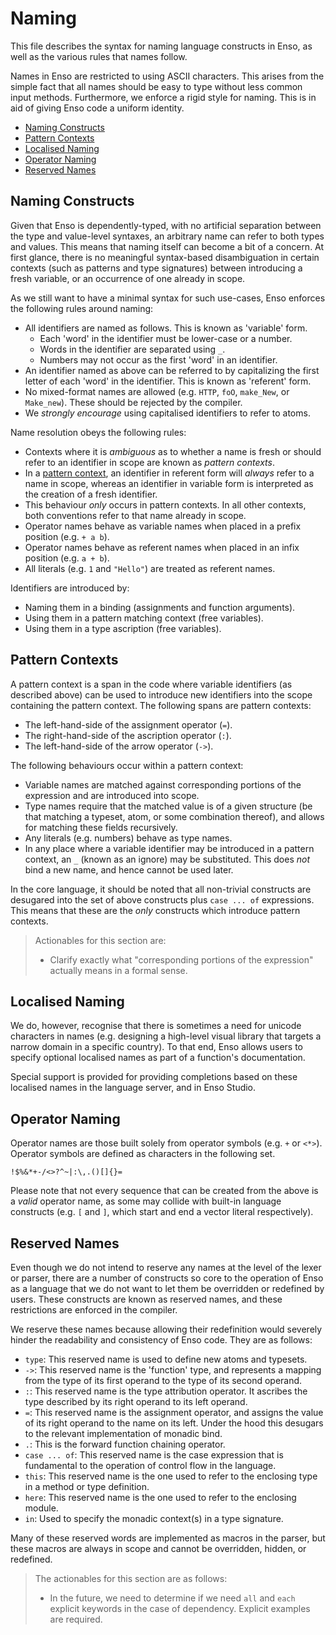 # Naming
This file describes the syntax for naming language constructs in Enso, as well
as the various rules that names follow.

Names in Enso are restricted to using ASCII characters. This arises from the
simple fact that all names should be easy to type without less common input
methods. Furthermore, we enforce a rigid style for naming. This is in aid of
giving Enso code a uniform identity.

<!-- MarkdownTOC levels="2,3" autolink="true" -->

- [Naming Constructs](#naming-constructs)
- [Pattern Contexts](#pattern-contexts)
- [Localised Naming](#localised-naming)
- [Operator Naming](#operator-naming)
- [Reserved Names](#reserved-names)

<!-- /MarkdownTOC -->

## Naming Constructs
Given that Enso is dependently-typed, with no artificial separation between the
type and value-level syntaxes, an arbitrary name can refer to both types and
values. This means that naming itself can become a bit of a concern. At first
glance, there is no meaningful syntax-based disambiguation in certain contexts
(such as patterns and type signatures) between introducing a fresh variable, or
an occurrence of one already in scope.

As we still want to have a minimal syntax for such use-cases, Enso enforces the
following rules around naming:

- All identifiers are named as follows. This is known as 'variable' form.
  + Each 'word' in the identifier must be lower-case or a number.
  + Words in the identifier are separated using `_`.
  + Numbers may not occur as the first 'word' in an identifier.
- An identifier named as above can be referred to by capitalizing the first
  letter of each 'word' in the identifier. This is known as 'referent' form.
- No mixed-format names are allowed (e.g. `HTTP`, `foO`, `make_New`, or
  `Make_new`). These should be rejected by the compiler.
- We _strongly encourage_ using capitalised identifiers to refer to atoms.

Name resolution obeys the following rules:

- Contexts where it is _ambiguous_ as to whether a name is fresh or should refer
  to an identifier in scope are known as _pattern contexts_.
- In a [pattern context](#pattern-contexts), an identifier in referent form will
  _always_ refer to a name in scope, whereas an identifier in variable form is
  interpreted as the creation of a fresh identifier.
- This behaviour _only_ occurs in pattern contexts. In all other contexts,
  both conventions refer to that name already in scope.
- Operator names behave as variable names when placed in a prefix position
  (e.g. `+ a b`).
- Operator names behave as referent names when placed in an infix position (e.g.
  `a + b`).
- All literals (e.g. `1` and `"Hello"`) are treated as referent names.

Identifiers are introduced by:

- Naming them in a binding (assignments and function arguments).
- Using them in a pattern matching context (free variables).
- Using them in a type ascription (free variables).

## Pattern Contexts
A pattern context is a span in the code where variable identifiers (as described
above) can be used to introduce new identifiers into the scope containing the
pattern context. The following spans are pattern contexts:

- The left-hand-side of the assignment operator (`=`).
- The right-hand-side of the ascription operator (`:`).
- The left-hand-side of the arrow operator (`->`).

The following behaviours occur within a pattern context:

- Variable names are matched against corresponding portions of the expression
  and are introduced into scope.
- Type names require that the matched value is of a given structure (be that
  matching a typeset, atom, or some combination thereof), and allows for
  matching these fields recursively.
- Any literals (e.g. numbers) behave as type names.
- In any place where a variable identifier may be introduced in a pattern
  context, an `_` (known as an ignore) may be substituted. This does _not_ bind
  a new name, and hence cannot be used later.

In the core language, it should be noted that all non-trivial constructs are
desugared into the set of above constructs plus `case ... of` expressions. This
means that these are the _only_ constructs which introduce pattern contexts.

> Actionables for this section are:
>
> - Clarify exactly what "corresponding portions of the expression" actually
>   means in a formal sense.

## Localised Naming
We do, however, recognise that there is sometimes a need for unicode characters
in names (e.g. designing a high-level visual library that targets a narrow
domain in a specific country). To that end, Enso allows users to specify
optional localised names as part of a function's documentation.

Special support is provided for providing completions based on these localised
names in the language server, and in Enso Studio.

## Operator Naming
Operator names are those built solely from operator symbols (e.g. `+` or `<*>`).
Operator symbols are defined as characters in the following set.

```
!$%&*+-/<>?^~|:\,.()[]{}=
```

Please note that not every sequence that can be created from the above is a
_valid_ operator name, as some may collide with built-in language constructs
(e.g. `[` and `]`, which start and end a vector literal respectively).

## Reserved Names
Even though we do not intend to reserve any names at the level of the lexer or
parser, there are a number of constructs so core to the operation of Enso as a
language that we do not want to let them be overridden or redefined by users.
These constructs are known as reserved names, and these restrictions are
enforced in the compiler.

We reserve these names because allowing their redefinition would severely hinder
the readability and consistency of Enso code. They are as follows:

- `type`: This reserved name is used to define new atoms and typesets.
- `->`: This reserved name is the 'function' type, and represents a mapping from
  the type of its first operand to the type of its second operand.
- `:`: This reserved name is the type attribution operator. It ascribes the type
  described by its right operand to its left operand.
- `=`: This reserved name is the assignment operator, and assigns the value of
  its right operand to the name on its left. Under the hood this desugars to the
  relevant implementation of monadic bind.
- `.`: This is the forward function chaining operator.
- `case ... of`: This reserved name is the case expression that is fundamental
  to the operation of control flow in the language.
- `this`:  This reserved name is the one used to refer to the enclosing type in
  a method or type definition.
- `here`: This reserved name is the one used to refer to the enclosing module.
- `in`: Used to specify the monadic context(s) in a type signature.

Many of these reserved words are implemented as macros in the parser, but these
macros are always in scope and cannot be overridden, hidden, or redefined.

> The actionables for this section are as follows:
>
> - In the future, we need to determine if we need `all` and `each` explicit
>   keywords in the case of dependency. Explicit examples are required.
